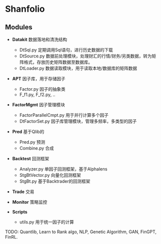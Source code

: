 # Shanfolio


## Modules

- **Datakit** 数据落地和清洗结构
  - DtSql.py 定期调用Sql语句，进行历史数据的下载
  - DtSource.py 数据前处理模块，处理财汇的行情/财务/另类数据，转为矩阵格式，存放历史矩阵数据至数据库。
  - DtLoader.py 数据读取模块，用于读取本地/数据库的矩阵数据
  
- **APT** 因子库，用于存储因子
  - Factor.py 因子的抽象类
  - F_f1.py, F_f2.py, ..

- **FactorMgmt** 因子管理模块
  - FactorParallelCmpt.py 用于并行计算多个因子
  - DtFactorSet.py 因子库管理模块，管理多频率，多类型的因子
  
- **Pred**  基于Qlib的
  - Pred.py 预测
  - Combine.py 合成

- **Backtest** 回测框架
  - Analyzer.py 单因子回测框架，基于Alphalens
  - StgBtVector.py 向量化回测框架
  - StgBt.py 基于Backtrader的回测框架
- **Trade** 交易
- **Monitor** 策略监控

- **Scripts**
  - utils.py 用于统一因子的计算

TODO: 
    Quantlib,
    Learn to Rank algo,
    NLP,
    Genetic Algorithm,
    GAN,
    FinGPT,
    FinRL.
